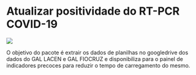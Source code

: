 
# Atualizar positividade do RT-PCR COVID-19

<!-- badges: start -->
<!-- badges: end -->
![](https://raw.githubusercontent.com/cievs-ses-rj/cievs-ses-rj/main/logo/logo_cievs_v3.png)

O objetivo do pacote é extrair os dados de planilhas no googledrive dos dados do GAL LACEN e GAL FIOCRUZ e disponibiliza para o painel de indicadores precoces para reduzir o tempo de carregamento do mesmo.
